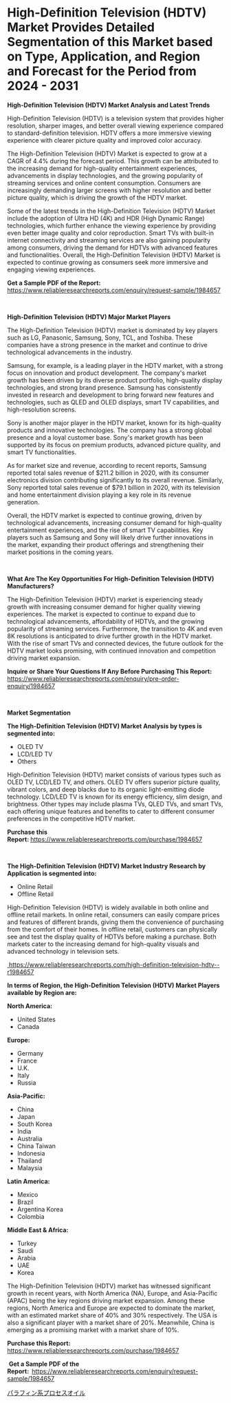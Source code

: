 <p><h1>High-Definition Television (HDTV) Market Provides Detailed Segmentation of this Market based on Type, Application, and Region and Forecast for the Period from 2024 - 2031</h1></p><p><strong>High-Definition Television (HDTV) Market Analysis and Latest Trends</strong></p>
<p><p>High-Definition Television (HDTV) is a television system that provides higher resolution, sharper images, and better overall viewing experience compared to standard-definition television. HDTV offers a more immersive viewing experience with clearer picture quality and improved color accuracy.</p><p>The High-Definition Television (HDTV) Market is expected to grow at a CAGR of 4.4% during the forecast period. This growth can be attributed to the increasing demand for high-quality entertainment experiences, advancements in display technologies, and the growing popularity of streaming services and online content consumption. Consumers are increasingly demanding larger screens with higher resolution and better picture quality, which is driving the growth of the HDTV market.</p><p>Some of the latest trends in the High-Definition Television (HDTV) Market include the adoption of Ultra HD (4K) and HDR (High Dynamic Range) technologies, which further enhance the viewing experience by providing even better image quality and color reproduction. Smart TVs with built-in internet connectivity and streaming services are also gaining popularity among consumers, driving the demand for HDTVs with advanced features and functionalities. Overall, the High-Definition Television (HDTV) Market is expected to continue growing as consumers seek more immersive and engaging viewing experiences.</p></p>
<p><strong>Get a Sample PDF of the Report:&nbsp;</strong> <a href="https://www.reliableresearchreports.com/enquiry/request-sample/1984657">https://www.reliableresearchreports.com/enquiry/request-sample/1984657</a></p>
<p>&nbsp;</p>
<p><strong>High-Definition Television (HDTV) Major Market Players</strong></p>
<p><p>The High-Definition Television (HDTV) market is dominated by key players such as LG, Panasonic, Samsung, Sony, TCL, and Toshiba. These companies have a strong presence in the market and continue to drive technological advancements in the industry.</p><p>Samsung, for example, is a leading player in the HDTV market, with a strong focus on innovation and product development. The company's market growth has been driven by its diverse product portfolio, high-quality display technologies, and strong brand presence. Samsung has consistently invested in research and development to bring forward new features and technologies, such as QLED and OLED displays, smart TV capabilities, and high-resolution screens.</p><p>Sony is another major player in the HDTV market, known for its high-quality products and innovative technologies. The company has a strong global presence and a loyal customer base. Sony's market growth has been supported by its focus on premium products, advanced picture quality, and smart TV functionalities.</p><p>As for market size and revenue, according to recent reports, Samsung reported total sales revenue of $211.2 billion in 2020, with its consumer electronics division contributing significantly to its overall revenue. Similarly, Sony reported total sales revenue of $79.1 billion in 2020, with its television and home entertainment division playing a key role in its revenue generation.</p><p>Overall, the HDTV market is expected to continue growing, driven by technological advancements, increasing consumer demand for high-quality entertainment experiences, and the rise of smart TV capabilities. Key players such as Samsung and Sony will likely drive further innovations in the market, expanding their product offerings and strengthening their market positions in the coming years.</p></p>
<p>&nbsp;</p>
<p><strong>What Are The Key Opportunities For High-Definition Television (HDTV) Manufacturers?</strong></p>
<p><p>The High-Definition Television (HDTV) market is experiencing steady growth with increasing consumer demand for higher quality viewing experiences. The market is expected to continue to expand due to technological advancements, affordability of HDTVs, and the growing popularity of streaming services. Furthermore, the transition to 4K and even 8K resolutions is anticipated to drive further growth in the HDTV market. With the rise of smart TVs and connected devices, the future outlook for the HDTV market looks promising, with continued innovation and competition driving market expansion.</p></p>
<p><strong>Inquire or Share Your Questions If Any Before Purchasing This Report:</strong> <a href="https://www.reliableresearchreports.com/enquiry/pre-order-enquiry/1984657">https://www.reliableresearchreports.com/enquiry/pre-order-enquiry/1984657</a></p>
<p>&nbsp;</p>
<p><strong>Market Segmentation</strong></p>
<p><strong>The High-Definition Television (HDTV) Market Analysis by types is segmented into:</strong></p>
<p><ul><li>OLED TV</li><li>LCD/LED TV</li><li>Others</li></ul></p>
<p><p>High-Definition Television (HDTV) market consists of various types such as OLED TV, LCD/LED TV, and others. OLED TV offers superior picture quality, vibrant colors, and deep blacks due to its organic light-emitting diode technology. LCD/LED TV is known for its energy efficiency, slim design, and brightness. Other types may include plasma TVs, QLED TVs, and smart TVs, each offering unique features and benefits to cater to different consumer preferences in the competitive HDTV market.</p></p>
<p><strong>Purchase this Report:&nbsp;</strong><a href="https://www.reliableresearchreports.com/purchase/1984657">https://www.reliableresearchreports.com/purchase/1984657</a></p>
<p>&nbsp;</p>
<p><strong>The High-Definition Television (HDTV) Market Industry Research by Application is segmented into:</strong></p>
<p><ul><li>Online Retail</li><li>Offline Retail</li></ul></p>
<p><p>High-Definition Television (HDTV) is widely available in both online and offline retail markets. In online retail, consumers can easily compare prices and features of different brands, giving them the convenience of purchasing from the comfort of their homes. In offline retail, customers can physically see and test the display quality of HDTVs before making a purchase. Both markets cater to the increasing demand for high-quality visuals and advanced technology in television sets.</p></p>
<p><a href="https://www.reliableresearchreports.com/high-definition-television-hdtv--r1984657">&nbsp;https://www.reliableresearchreports.com/high-definition-television-hdtv--r1984657</a></p>
<p><strong>In terms of Region, the High-Definition Television (HDTV) Market Players available by Region are:</strong></p>
<p>
    <p> <strong> North America: </strong>
        <ul>
            <li>United States</li>
            <li>Canada</li>
        </ul>
        </p> 
    <p> <strong> Europe: </strong>
        <ul>
            <li>Germany</li>
            <li>France</li>
            <li>U.K.</li>
            <li>Italy</li>
            <li>Russia</li>
        </ul>
        </p> 
    <p> <strong> Asia-Pacific: </strong>
        <ul>
            <li>China</li>
            <li>Japan</li>
            <li>South Korea</li>
            <li>India</li>
            <li>Australia</li>
            <li>China Taiwan</li>
            <li>Indonesia</li>
            <li>Thailand</li>
            <li>Malaysia</li>
        </ul>
        </p> 
    <p> <strong> Latin America: </strong>
        <ul>
            <li>Mexico</li>
            <li>Brazil</li>
            <li>Argentina Korea</li>
            <li>Colombia</li>
        </ul>
        </p> 
    <p> <strong> Middle East & Africa: </strong>
        <ul>
            <li>Turkey</li>
            <li>Saudi</li>
            <li>Arabia</li>
            <li>UAE</li>
            <li>Korea</li>
        </ul>
    </p>
    </p>
<p><p>The High-Definition Television (HDTV) market has witnessed significant growth in recent years, with North America (NA), Europe, and Asia-Pacific (APAC) being the key regions driving market expansion. Among these regions, North America and Europe are expected to dominate the market, with an estimated market share of 40% and 30% respectively. The USA is also a significant player with a market share of 20%. Meanwhile, China is emerging as a promising market with a market share of 10%.</p></p>
<p><strong>Purchase this Report: </strong><a href="https://www.reliableresearchreports.com/purchase/1984657">https://www.reliableresearchreports.com/purchase/1984657</a></p>
<p>&nbsp;<strong>Get a Sample PDF of the Report:&nbsp;&nbsp;</strong><a href="https://www.reliableresearchreports.com/enquiry/request-sample/1984657">https://www.reliableresearchreports.com/enquiry/request-sample/1984657</a></p>
<p><strong></strong></p>
<p><p><a href="https://github.com/ihabdkwlxs948/Market-Research-Report-List-3/blob/main/928210531285.md">パラフィン系プロセスオイル</a></p></p>